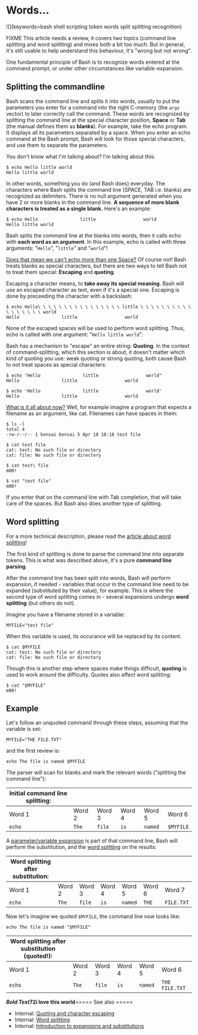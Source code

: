 # Words...

![](keywords>bash shell scripting token words split splitting recognition)

FIXME This article needs a review, it covers two topics (command line
splitting and word splitting) and mixes both a bit too much. But in
general, it's still usable to help understand this behaviour, it's
"wrong but not wrong".

One fundamental principle of Bash is to recognize words entered at the
command prompt, or under other circumstances like variable-expansion.

## Splitting the commandline

Bash scans the command line and splits it into words, usually to put the
parameters you enter for a command into the right C-memory (the `argv`
vector) to later correctly call the command. These words are recognized
by splitting the command line at the special character position,
**Space** or **Tab** (the manual defines them as **blanks**). For
example, take the echo program. It displays all its parameters separated
by a space. When you enter an echo command at the Bash prompt, Bash will
look for those special characters, and use them to separate the
parameters.

You don't know what I'm talking about? I'm talking about this:

    $ echo Hello little world
    Hello little world

In other words, something you do (and Bash does) everyday. The
characters where Bash splits the command line (SPACE, TAB i.e. blanks)
are recognized as delimiters. There is no null argument generated when
you have 2 or more blanks in the command line. **A sequence of more
blank characters is treated as a single blank.** Here's an example:

    $ echo Hello                little                  world
    Hello little world

Bash splits the command line at the blanks into words, then it calls
echo with **each word as an argument**. In this example, echo is called
with three arguments: "`Hello`", "`little`" and "`world`"!

<u>Does that mean we can't echo more than one Space?</u> Of course not!
Bash treats blanks as special characters, but there are two ways to tell
Bash not to treat them special: **Escaping** and **quoting**.

Escaping a character means, to **take away its special meaning**. Bash
will use an escaped character as text, even if it's a special one.
Escaping is done by preceeding the character with a backslash:

    $ echo Hello\ \ \ \ \ \ \ \ \ \ \ \ \ \ \ \ little \ \ \ \ \ \ \ \ \ \ \ \ \ \ \ \ \ world
    Hello                little                  world

None of the escaped spaces will be used to perform word splitting. Thus,
echo is called with one argument: "`Hello little world`".

Bash has a mechanism to "escape" an entire string: **Quoting**. In the
context of command-splitting, which this section is about, it doesn't
matter which kind of quoting you use: weak quoting or strong quoting,
both cause Bash to not treat spaces as special characters:

    $ echo "Hello                little                  world"
    Hello                little                  world

    $ echo 'Hello                little                  world'
    Hello                little                  world

<u>What is it all about now?</u> Well, for example imagine a program
that expects a filename as an argument, like cat. Filenames can have
spaces in them:

    $ ls -l
    total 4
    -rw-r--r-- 1 bonsai bonsai 5 Apr 18 18:16 test file

    $ cat test file
    cat: test: No such file or directory
    cat: file: No such file or directory

    $ cat test\ file
    m00!

    $ cat "test file"
    m00!

If you enter that on the command line with Tab completion, that will
take care of the spaces. But Bash also does another type of splitting.

## Word splitting

For a more technical description, please read the [article about word
splitting](../syntax/expansion/wordsplit.md)!

The first kind of splitting is done to parse the command line into
separate tokens. This is what was described above, it's a pure **command
line parsing**.

After the command line has been split into words, Bash will perform
expansion, if needed - variables that occur in the command line need to
be expanded (substituted by their value), for example. This is where the
second type of word splitting comes in - several expansions undergo
**word splitting** (but others do not).

Imagine you have a filename stored in a variable:

    MYFILE="test file"

When this variable is used, its occurance will be replaced by its
content.

    $ cat $MYFILE
    cat: test: No such file or directory
    cat: file: No such file or directory

Though this is another step where spaces make things difficult,
**quoting** is used to work around the difficulty. Quotes also affect
word splitting:

    $ cat "$MYFILE"
    m00!

## Example

Let's follow an unquoted command through these steps, assuming that the
variable is set:

    MYFILE="THE FILE.TXT"

and the first review is:

    echo The file is named $MYFILE

The parser will scan for blanks and mark the relevant words ("splitting
the command line"):

| Initial command line splitting: |        |        |        |         |           |
|---------------------------------|--------|--------|--------|---------|-----------|
| Word 1                          | Word 2 | Word 3 | Word 4 | Word 5  | Word 6    |
| `echo`                          | `The`  | `file` | `is`   | `named` | `$MYFILE` |

A [parameter/variable expansion](../syntax/pe.md) is part of that command
line, Bash will perform the substitution, and the [word
splitting](../syntax/expansion/wordsplit.md) on the results:

| Word splitting after substitution: |        |        |        |         |        |            |
|------------------------------------|--------|--------|--------|---------|--------|------------|
| Word 1                             | Word 2 | Word 3 | Word 4 | Word 5  | Word 6 | Word 7     |
| `echo`                             | `The`  | `file` | `is`   | `named` | `THE`  | `FILE.TXT` |

Now let's imagine we quoted `$MYFILE`, the command line now looks like:

    echo The file is named "$MYFILE"

| Word splitting after substitution (quoted!): |        |        |        |         |                |
|----------------------------------------------|--------|--------|--------|---------|----------------|
| Word 1                                       | Word 2 | Word 3 | Word 4 | Word 5  | Word 6         |
| `echo`                                       | `The`  | `file` | `is`   | `named` | `THE FILE.TXT` |

***Bold Text*72i love this world**===== See also =====

- Internal: [Quoting and character escaping](../syntax/quoting.md)
- Internal: [Word splitting](../syntax/expansion/wordsplit.md)
- Internal: [Introduction to expansions and
  substitutions](../syntax/expansion/intro.md)
